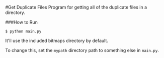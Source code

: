 #Get Duplicate Files
Program for getting all of the duplicate files in a directory.

###How to Run

```$ python main.py```

It'll use the included bitmaps directory by default.

To change this, set the `mypath` directory path to something else in `main.py`.